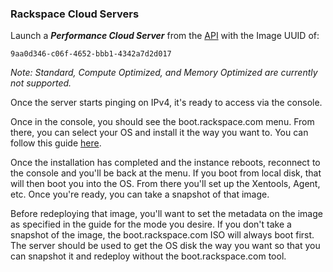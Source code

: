### Rackspace Cloud Servers

Launch a _**Performance Cloud Server**_ from the [API](http://docs.rackspace.com/servers/api/v2/cs-gettingstarted/content/section_gs_install_nova.html) with the Image UUID of:

    9aa0d346-c06f-4652-bbb1-4342a7d2d017

_Note: Standard, Compute Optimized, and Memory Optimized are currently not supported._

Once the server starts pinging on IPv4, it's ready to access via the console.  

Once in the console, you should see the boot.rackspace.com menu.  From there, you can select your OS and install it the way you want to.  You can follow this guide [here](image_creation.md).

Once the installation has completed and the instance reboots, reconnect to the console and you'll be back at the menu.  If you boot from local disk, that will then boot you into the OS.  From there you'll set up the Xentools, Agent, etc.  Once you're ready, you can take a snapshot of that image.  

Before redeploying that image, you'll want to set the metadata on the image as specified in the guide for the mode you desire.  If you don't take a snapshot of the image, the boot.rackspace.com ISO will always boot first.  The server should be used to get the OS disk the way you want so that you can snapshot it and redeploy without the boot.rackspace.com tool.